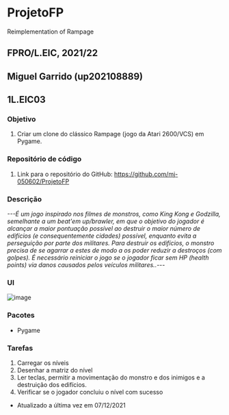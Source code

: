 # ProjetoFP
Reimplementation of  Rampage
## FPRO/L.EIC, 2021/22
## Miguel Garrido (up202108889)
## 1L.EIC03

### Objetivo

1. Criar um clone do clássico Rampage (jogo da Atari 2600/VCS) em Pygame.

### Repositório de código

1) Link para o repositório do GitHub: https://github.com/mj-050602/ProjetoFP

### Descrição

*---É um jogo inspirado nos filmes de monstros, como King Kong e Godzilla, semelhante a um beat'em up/brawler, em que o objetivo do jogador é alcançar a maior pontuação possível ao destruir o maior número de edifícios (e consequentemente cidades) possível, enquanto evita a perseguição por parte dos militares. Para destruir os edifícios, o monstro precisa de se agarrar a estes de modo a os poder reduzir a destroços (com golpes).
É necessário reiniciar o jogo se o jogador ficar sem HP (health points) via danos causados pelos veículos militares..---*

### UI

![image](https://user-images.githubusercontent.com/93833262/145986189-a680b18f-1784-41e6-9777-5ef8f3553d39.png)

### Pacotes

- Pygame

### Tarefas

1. Carregar os níveis
2. Desenhar a matriz do nível
3. Ler teclas, permitir a movimentação do monstro e dos inimigos e a destruição dos edifícios.
4. Verificar se o jogador concluiu o nível com sucesso

- Atualizado a última vez em 07/12/2021
